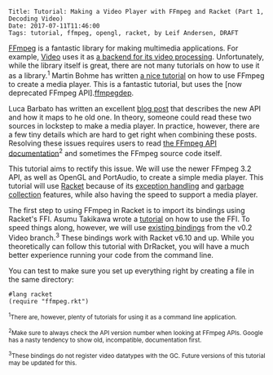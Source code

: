     Title: Tutorial: Making a Video Player with FFmpeg and Racket (Part 1, Decoding Video)
    Date: 2017-07-11T11:46:00
    Tags: tutorial, ffmpeg, opengl, racket, by Leif Andersen, DRAFT

[FFmpeg][ffmpeg] is a fantastic library for making multimedia applications. For example, [Video][video] uses it as [a backend for its video processing][videoffmpeg]. Unfortunately, while the library itself is great, there are not many tutorials on how to use it as a library.<sup>1</sup> Martin Bohme has written [a nice tutorial][dranger] on how to use FFmpeg to create a media player. This is a fantastic tutorial, but uses the [now deprecated FFmpeg API].[ffmpegdep].

Luca Barbato has written an excellent [blog post][newapi] that describes the new API and how it maps to he old one. In theory, someone could read these two sources in lockstep to make a media player. In practice, however, there are a few tiny details which are hard to get right when combining these posts. Resolving these issues requires users to read [the FFmpeg API documentation][ffmpegdocs]<sup>2</sup> and sometimes the FFmpeg source code itself.

This tutorial aims to rectify this issue. We will use the newer FFmpeg 3.2 API, as well as OpenGL and PortAudio, to create a simple media player. This tutorial will use [Racket][racket] because of its [exception handling][exceptions] and [garbage collection][garbage] features, while also having the speed to support a media player.

<!-- more -->

The first step to using FFmpeg in Racket is to import its bindings using Racket's FFI. Asumu Takikawa wrote a [tutorial][ffi] on how to use the FFI. To speed things along, however, we will use [existing bindings][videoffi] from the v0.2 Video branch.<sup>3</sup> These bindings work with Racket v6.10 and up. While you theoretically can follow this tutorial with DrRacket, you will have a much better experience running your code from the command line.

You can test to make sure you set up everything right by creating a file in the same directory:

```racket
#lang racket
(require "ffmpeg.rkt")
```



<sub><sup>1</sup>There are, however, plenty of tutorials for using it as a command line application.</sub>

<sub><sup>2</sup>Make sure to always check the API version number when looking at FFmpeg APIs. Google has a nasty tendency to show old, incompatible, documentation first.</sub>

<sub><sup>3</sup>These bindings do not register video datatypes with the GC. Future versions of this tutorial may be updated for this.</sup>

[ffmpeg]: https://ffmpeg.org/
[dranger]: http://dranger.com/ffmpeg/
[video]: http://lang.video
[videoffmpeg]: https://github.com/videolang/video/blob/master/video/private/ffmpeg-pipeline.rkt
[ffmpegdep]: https://ffmpeg.org/doxygen/3.2/group__lavc__decoding.html#ga3ac51525b7ad8bca4ced9f3446e96532
[newapi]: https://blogs.gentoo.org/lu_zero/2016/03/29/new-avcodec-api/
[ffmpegdocs]: http://ffmpeg.org/doxygen/3.2/
[racket]: https;//racket-lang.org
[exceptions]: http://docs.racket-lang.org/guide/exns.html
[garbage]: http://docs.racket-lang.org/reference/garbagecollection.html
[ffi]: http://prl.ccs.neu.edu/blog/2016/06/27/tutorial-using-racket-s-ffi/
[videoffi]: https://raw.githubusercontent.com/videolang/video/0dba5893097faef48b9e45900aefcd13137c27d3/video/private/ffmpeg.rkt
